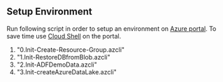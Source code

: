 #

## Setup Environment 
Run following script in order to setup an environment on [Azure portal](https://portal.azure.com).
To save time use [Cloud Shell](https://azure.microsoft.com/en-us/features/cloud-shell/) on the portal.
1. "0.Init-Create-Resource-Group.azcli"
1. "1.Init-RestoreDBfromBlob.azcli"
1. "2.Init-ADFDemoData.azcli"
1. "3.Init-createAzureDataLake.azcli"




